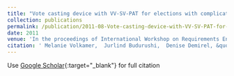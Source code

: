 ```yaml
---
title: "Vote casting device with VV-SV-PAT for elections with complicated ballot papers"
collection: publications
permalink: /publication/2011-08-Vote-casting-device-with-VV-SV-PAT-for-elections-with-complicated-ballot-papers
date: 2011
venue: 'In the proceedings of International Workshop on Requirements Engineering for Electronic Voting Systems (REVOTE&apos;11)'
citation: ' Melanie Volkamer,  Jurlind Budurushi,  Denise Demirel, &quot;Vote casting device with VV-SV-PAT for elections with complicated ballot papers.&quot; In the proceedings of International Workshop on Requirements Engineering for Electronic Voting Systems (REVOTE&amp;apos;11), 2011.'
---
```

Use [Google Scholar](https://scholar.google.com/scholar?q=Vote+casting+device+with+VV+SV+PAT+for+elections+with+complicated+ballot+papers){:target="_blank"} for full citation
